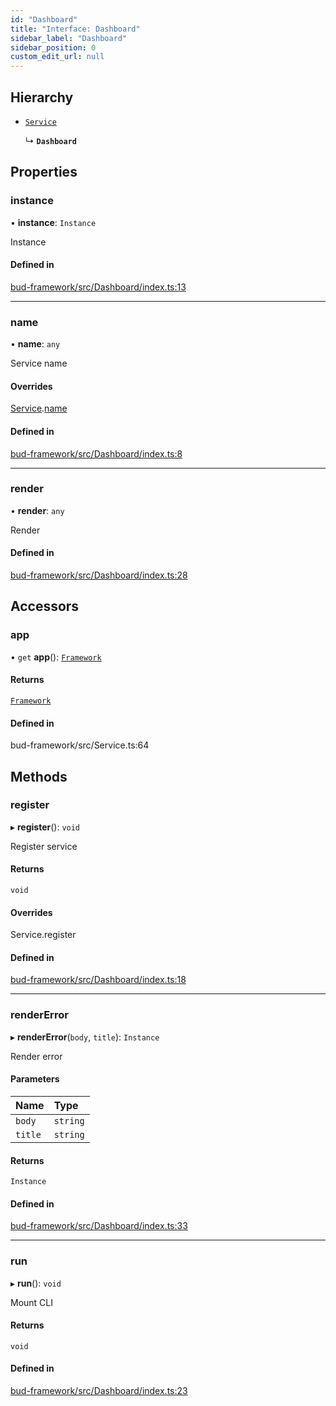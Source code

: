 ```yaml
---
id: "Dashboard"
title: "Interface: Dashboard"
sidebar_label: "Dashboard"
sidebar_position: 0
custom_edit_url: null
---
```


## Hierarchy

- [`Service`](../classes/Service.md)

  ↳ **`Dashboard`**

## Properties

### instance

• **instance**: `Instance`

Instance

#### Defined in

[bud-framework/src/Dashboard/index.ts:13](https://github.com/roots/bud/blob/5e343994e/packages/@roots/bud-framework/src/Dashboard/index.ts#L13)

___

### name

• **name**: `any`

Service name

#### Overrides

[Service](../classes/Service.md).[name](../classes/Service.md#name)

#### Defined in

[bud-framework/src/Dashboard/index.ts:8](https://github.com/roots/bud/blob/5e343994e/packages/@roots/bud-framework/src/Dashboard/index.ts#L8)

___

### render

• **render**: `any`

Render

#### Defined in

[bud-framework/src/Dashboard/index.ts:28](https://github.com/roots/bud/blob/5e343994e/packages/@roots/bud-framework/src/Dashboard/index.ts#L28)

## Accessors

### app

• `get` **app**(): [`Framework`](../classes/Framework.md)

#### Returns

[`Framework`](../classes/Framework.md)

#### Defined in

bud-framework/src/Service.ts:64

## Methods

### register

▸ **register**(): `void`

Register service

#### Returns

`void`

#### Overrides

Service.register

#### Defined in

[bud-framework/src/Dashboard/index.ts:18](https://github.com/roots/bud/blob/5e343994e/packages/@roots/bud-framework/src/Dashboard/index.ts#L18)

___

### renderError

▸ **renderError**(`body`, `title`): `Instance`

Render error

#### Parameters

| Name | Type |
| :------ | :------ |
| `body` | `string` |
| `title` | `string` |

#### Returns

`Instance`

#### Defined in

[bud-framework/src/Dashboard/index.ts:33](https://github.com/roots/bud/blob/5e343994e/packages/@roots/bud-framework/src/Dashboard/index.ts#L33)

___

### run

▸ **run**(): `void`

Mount CLI

#### Returns

`void`

#### Defined in

[bud-framework/src/Dashboard/index.ts:23](https://github.com/roots/bud/blob/5e343994e/packages/@roots/bud-framework/src/Dashboard/index.ts#L23)
